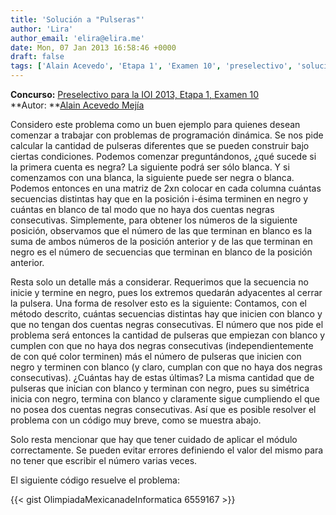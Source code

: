 ```yaml
---
title: 'Solución a "Pulseras"'
author: 'Lira'
author_email: 'elira@elira.me'
date: Mon, 07 Jan 2013 16:58:46 +0000
draft: false
tags: ['Alain Acevedo', 'Etapa 1', 'Examen 10', 'preselectivo', 'solución', 'Soluciones Preselectivo 2013']
---
```


**Concurso:** [Preselectivo para la IOI 2013, Etapa 1, Examen 10](https://omegaup.com/arena/IOI2013E1P10) **Autor: **[Alain Acevedo Mejía](mailto:alainacme@gmail.com)

Considero este problema como un buen ejemplo para quienes desean comenzar a trabajar con problemas de programación dinámica. Se nos pide calcular la cantidad de pulseras diferentes que se pueden construir bajo ciertas condiciones. Podemos comenzar preguntándonos, ¿qué sucede si la primera cuenta es negra? La siguiente podrá ser sólo blanca. Y si comenzamos con una blanca, la siguiente puede ser negra o blanca. Podemos entonces en una matriz de 2xn colocar en cada columna cuántas secuencias distintas hay que en la posición i-ésima terminen en negro y cuántas en blanco de tal modo que no haya dos cuentas negras consecutivas. Simplemente, para obtener los números de la siguiente posición, observamos que el número de las que terminan en blanco es la suma de ambos números de la posición anterior y de las que terminan en negro es el número de secuencias que terminan en blanco de la posición anterior.

Resta solo un detalle más a considerar. Requerimos que la secuencia no inicie y termine en negro, pues los extremos quedarán adyacentes al cerrar la pulsera. Una forma de resolver esto es la siguiente: Contamos, con el método descrito, cuántas secuencias distintas hay que inicien con blanco y que no tengan dos cuentas negras consecutivas. El número que nos pide el problema será entonces la cantidad de pulseras que empiezan con blanco y cumplen con que no haya dos negras consecutivas (independientemente de con qué color terminen) más el número de pulseras que inicien con negro y terminen con blanco (y claro, cumplan con que no haya dos negras consecutivas). ¿Cuántas hay de estas últimas? La misma cantidad que de pulseras que inician con blanco y terminan con negro, pues su simétrica inicia con negro, termina con blanco y claramente sigue cumpliendo el que no posea dos cuentas negras consecutivas. Así que es posible resolver el problema con un código muy breve, como se muestra abajo.

Solo resta mencionar que hay que tener cuidado de aplicar el módulo correctamente. Se pueden evitar errores definiendo el valor del mismo para no tener que escribir el número varias veces.

El siguiente código resuelve el problema:

{{< gist OlimpiadaMexicanadeInformatica 6559167 >}}